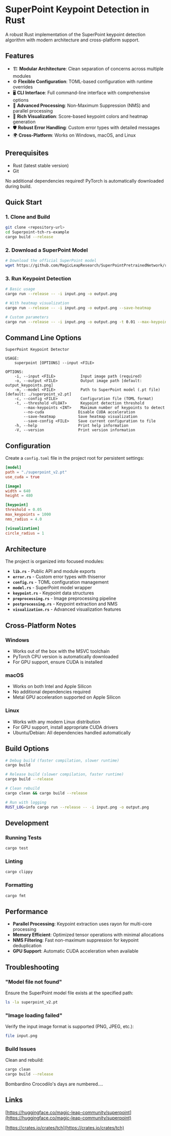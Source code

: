 # SuperPoint Keypoint Detection in Rust

A robust Rust implementation of the SuperPoint keypoint detection algorithm with modern architecture and cross-platform support.

## Features

- 🏗️ **Modular Architecture**: Clean separation of concerns across multiple modules
- ⚙️ **Flexible Configuration**: TOML-based configuration with runtime overrides
- 🖥️ **CLI Interface**: Full command-line interface with comprehensive options
- 🎯 **Advanced Processing**: Non-Maximum Suppression (NMS) and parallel processing
- 🎨 **Rich Visualization**: Score-based keypoint colors and heatmap generation
- 🛡️ **Robust Error Handling**: Custom error types with detailed messages
- 🌍 **Cross-Platform**: Works on Windows, macOS, and Linux

## Prerequisites

- Rust (latest stable version)
- Git

No additional dependencies required! PyTorch is automatically downloaded during build.

## Quick Start

### 1. Clone and Build

```bash
git clone <repository-url>
cd Superpoint-tch-rs-example
cargo build --release
```

### 2. Download a SuperPoint Model

```bash
# Download the official SuperPoint model
wget https://github.com/MagicLeapResearch/SuperPointPretrainedNetwork/raw/master/superpoint_v1.pth -O superpoint_v2.pt
```

### 3. Run Keypoint Detection

```bash
# Basic usage
cargo run --release -- -i input.png -o output.png

# With heatmap visualization
cargo run --release -- -i input.png -o output.png --save-heatmap

# Custom parameters
cargo run --release -- -i input.png -o output.png -t 0.01 --max-keypoints 500
```

## Command Line Options

```
SuperPoint Keypoint Detector

USAGE:
    superpoint [OPTIONS] --input <FILE>

OPTIONS:
    -i, --input <FILE>           Input image path (required)
    -o, --output <FILE>          Output image path [default: output_keypoints.png]
    -m, --model <FILE>           Path to SuperPoint model (.pt file) [default: ./superpoint_v2.pt]
    -c, --config <FILE>          Configuration file (TOML format)
    -t, --threshold <FLOAT>      Keypoint detection threshold
        --max-keypoints <INT>    Maximum number of keypoints to detect
        --no-cuda               Disable CUDA acceleration
        --save-heatmap          Save heatmap visualization
        --save-config <FILE>    Save current configuration to file
    -h, --help                  Print help information
    -V, --version               Print version information
```

## Configuration

Create a `config.toml` file in the project root for persistent settings:

```toml
[model]
path = "./superpoint_v2.pt"
use_cuda = true

[image]
width = 640
height = 480

[keypoint]
threshold = 0.05
max_keypoints = 1000
nms_radius = 4.0

[visualization]
circle_radius = 1
```

## Architecture

The project is organized into focused modules:

- **`lib.rs`** - Public API and module exports
- **`error.rs`** - Custom error types with thiserror
- **`config.rs`** - TOML configuration management
- **`model.rs`** - SuperPoint model wrapper
- **`keypoint.rs`** - Keypoint data structures
- **`preprocessing.rs`** - Image preprocessing pipeline
- **`postprocessing.rs`** - Keypoint extraction and NMS
- **`visualization.rs`** - Advanced visualization features

## Cross-Platform Notes

### Windows
- Works out of the box with the MSVC toolchain
- PyTorch CPU version is automatically downloaded
- For GPU support, ensure CUDA is installed

### macOS  
- Works on both Intel and Apple Silicon
- No additional dependencies required
- Metal GPU acceleration supported on Apple Silicon

### Linux
- Works with any modern Linux distribution
- For GPU support, install appropriate CUDA drivers
- Ubuntu/Debian: All dependencies handled automatically

## Build Options

```bash
# Debug build (faster compilation, slower runtime)
cargo build

# Release build (slower compilation, faster runtime)
cargo build --release

# Clean rebuild
cargo clean && cargo build --release

# Run with logging
RUST_LOG=info cargo run --release -- -i input.png -o output.png
```

## Development

### Running Tests
```bash
cargo test
```

### Linting
```bash
cargo clippy
```

### Formatting
```bash
cargo fmt
```

## Performance

- **Parallel Processing**: Keypoint extraction uses rayon for multi-core processing
- **Memory Efficient**: Optimized tensor operations with minimal allocations
- **NMS Filtering**: Fast non-maximum suppression for keypoint deduplication
- **GPU Support**: Automatic CUDA acceleration when available

## Troubleshooting

### "Model file not found"
Ensure the SuperPoint model file exists at the specified path:
```bash
ls -la superpoint_v2.pt
```

### "Image loading failed"
Verify the input image format is supported (PNG, JPEG, etc.):
```bash
file input.png
```

### Build Issues
Clean and rebuild:
```bash
cargo clean
cargo build --release
```

Bombardino Crocodilo's days are numbered....

Links
---
[https://huggingface.co/magic-leap-community/superpoint](https://huggingface.co/magic-leap-community/superpoint)

[https://crates.io/crates/tch](https://crates.io/crates/tch)
